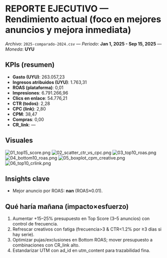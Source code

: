 # REPORTE EJECUTIVO — Rendimiento actual (foco en mejores anuncios y mejora inmediata)
_Archivo_: `2025-comparado-2024.csv` — _Periodo_: **Jan 1, 2025 - Sep 15, 2025** — _Moneda_: **UYU**

## KPIs (resumen)
- **Gasto (UYU)**: 263.057,23
- **Ingresos atribuidos (UYU)**: 1.763,31
- **ROAS (plataforma)**: 0,01
- **Impresiones**: 6.791.266,96
- **Clics en enlace**: 54.776,21
- **CTR (todos)**: 2,28
- **CPC (link)**: 2,80
- **CPM**: 38,47
- **Compras**: 0,00
- **CR_link**: —

## Visuales
![01_top15_score.png](figs/01_top15_score.png)
![02_scatter_ctr_vs_cpc.png](figs/02_scatter_ctr_vs_cpc.png)
![03_top10_roas.png](figs/03_top10_roas.png)
![04_bottom10_roas.png](figs/04_bottom10_roas.png)
![05_boxplot_cpm_creative.png](figs/05_boxplot_cpm_creative.png)
![06_top10_crlink.png](figs/06_top10_crlink.png)

## Insights clave
- Mejor anuncio por ROAS: **nan** (ROAS≈0.01).

## Qué haría mañana (impacto×esfuerzo)
1) Aumentar +15–25% presupuesto en Top Score (3–5 anuncios) con control de frecuencia.
2) Refrescar creativos con fatiga (frecuencia>3 & CTR<1.2% por ≥3 días si hay serie).
3) Optimizar pujas/exclusiones en Bottom ROAS; mover presupuesto a combinaciones con CR_link alto.
4) Estandarizar UTM con ad_id en utm_content para trazabilidad fina.
